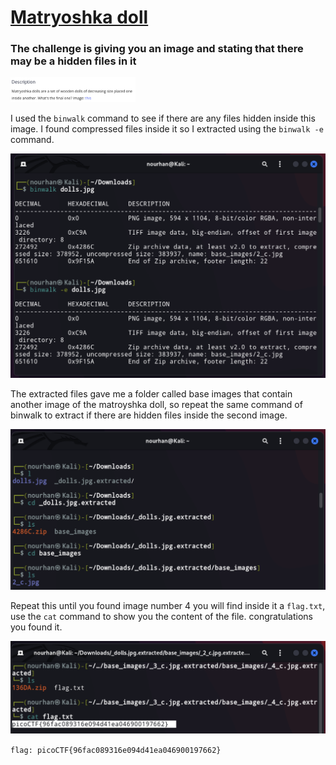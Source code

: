 <a href='https://play.picoctf.org/practice/challenge/129?category=4&page=1&solved=0'><h1>  Matryoshka doll </h1><a>

<h3> The challenge is giving you an image and stating that there may be a hidden files in it </h3>
<img src="Images/4.png" width=200>


I used the `binwalk` command to see if there are any files hidden inside this image.
I found compressed files inside it so I extracted using the `binwalk -e` command.

<img src="Images/5.png" width=700>

The extracted files gave me a folder called base images that contain another image of the matroyshka doll, so repeat the same command of 
binwalk to extract if there are hidden files inside the second image.

<img src="Images/6.png" width=700>

Repeat this until you found image number 4 you will find inside it a `flag.txt`, use the `cat` command to show you the content of the file. 
congratulations you found it.

<img src="Images/7.png" width=700>

`flag: picoCTF{96fac089316e094d41ea046900197662} `
